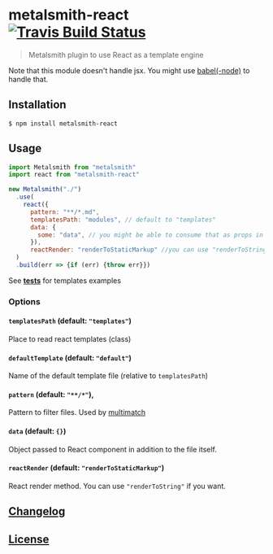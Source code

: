# metalsmith-react [![Travis Build Status](https://travis-ci.org/MoOx/metalsmith-react.svg)](https://travis-ci.org/MoOx/metalsmith-react)

> Metalsmith plugin to use React as a template engine

Note that this module doesn't handle jsx.
You might use [babel(-node)](http://babeljs.io/) to handle that.

## Installation

```console
$ npm install metalsmith-react
```

## Usage

```js
import Metalsmith from "metalsmith"
import react from "metalsmith-react"

new Metalsmith("./")
  .use(
    react({
      pattern: "**/*.md",
      templatesPath: "modules", // default to "templates"
      data: {
        some: "data", // you might be able to consume that as props in the template
      }),
      reactRender: "renderToStaticMarkup" //you can use "renderToString" if you want
  )
  .build(err => {if (err) {throw err}})
```

See [__tests__](__tests__) for templates examples

### Options

#### `templatesPath` (default: `"templates"`)

Place to read react templates (class)

#### `defaultTemplate` (default: `"default"`)

Name of the default template file (relative to `templatesPath`)

#### `pattern` (default: `"**/*"`),

Pattern to filter files. Used by [multimatch](https://github.com/sindresorhus/multimatch)

#### `data` (default: `{}`)

Object passed to React component in addition to the file itself.

#### `reactRender` (default: `"renderToStaticMarkup"`)

React render method. You can use `"renderToString"` if you want.

## [Changelog](CHANGELOG.md)

## [License](LICENSE)
